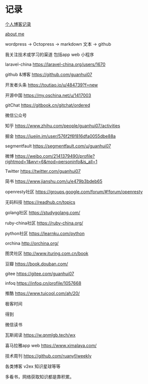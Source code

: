 # 记录

[个人博客记录](https://guanhui07.github.io/blog/)

[about me](https://about.me/yangminghui)

wordpress -> Octopress -> markdown 文本 -> github

我关注技术或学习的渠道 包括app  web 小程序

laravel-china https://laravel-china.org/users/1670

github &博客  https://github.com/guanhui07

开发者头条 https://toutiao.io/u/484739?f=new

开源中国  https://my.oschina.net/u/1417003

gitChat  https://gitbook.cn/gitchat/ordered

微信公众号

知乎 https://www.zhihu.com/people/guanhui07/activities

掘金 https://juejin.im/user/576f2f6f816dfa0055dbe88a

segmentfault https://segmentfault.com/u/guanhui07

微博  https://weibo.com/2141379490/profile?rightmod=1&wvr=6&mod=personinfo&is_all=1

Twitter  https://twitter.com/guanhui07

简书 https://www.jianshu.com/u/e479b3bdeb65

openresty社区 https://groups.google.com/forum/#!forum/openresty

无码科技 https://readhub.cn/topics

golang社区 https://studygolang.com/

ruby-china社区 https://ruby-china.org/

python社区 https://learnku.com/python

orchina http://orchina.org/

图灵社区 http://www.ituring.com.cn/book

豆瓣  https://book.douban.com/

gitee https://gitee.com/guanhui07

infoq https://infoq.cn/profile/1057668

推酷 https://www.tuicool.com/ah/20/

极客时间

得到

微信读书

瓦斯阅读 https://w.qnmlgb.tech/wx

喜马拉雅app web https://www.ximalaya.com/

技术周刊  https://github.com/ruanyf/weekly

各类博客  v2ex 知识星球等等 


多看书，网络获取知识都是靠积累。
